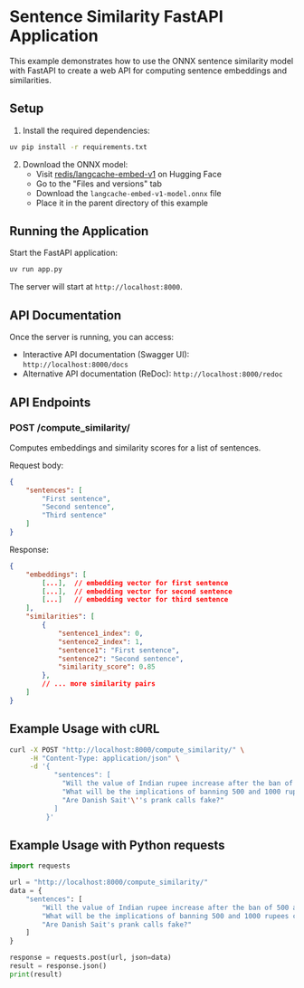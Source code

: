 # Sentence Similarity FastAPI Application

This example demonstrates how to use the ONNX sentence similarity model with FastAPI to create a web API for computing sentence embeddings and similarities.

## Setup

1. Install the required dependencies:
```bash
uv pip install -r requirements.txt
```

2. Download the ONNX model:
   - Visit [redis/langcache-embed-v1](https://huggingface.co/redis/langcache-embed-v1) on Hugging Face
   - Go to the "Files and versions" tab
   - Download the `langcache-embed-v1-model.onnx` file
   - Place it in the parent directory of this example

## Running the Application

Start the FastAPI application:

```bash
uv run app.py
```

The server will start at `http://localhost:8000`.

## API Documentation

Once the server is running, you can access:
- Interactive API documentation (Swagger UI): `http://localhost:8000/docs`
- Alternative API documentation (ReDoc): `http://localhost:8000/redoc`

## API Endpoints

### POST /compute_similarity/

Computes embeddings and similarity scores for a list of sentences.

Request body:
```json
{
    "sentences": [
        "First sentence",
        "Second sentence",
        "Third sentence"
    ]
}
```

Response:
```json
{
    "embeddings": [
        [...],  // embedding vector for first sentence
        [...],  // embedding vector for second sentence
        [...]   // embedding vector for third sentence
    ],
    "similarities": [
        {
            "sentence1_index": 0,
            "sentence2_index": 1,
            "sentence1": "First sentence",
            "sentence2": "Second sentence",
            "similarity_score": 0.85
        },
        // ... more similarity pairs
    ]
}
```

## Example Usage with cURL

```bash
curl -X POST "http://localhost:8000/compute_similarity/" \
     -H "Content-Type: application/json" \
     -d '{
           "sentences": [
             "Will the value of Indian rupee increase after the ban of 500 and 1000 rupee notes?",
             "What will be the implications of banning 500 and 1000 rupees currency notes on Indian economy?",
             "Are Danish Sait'\''s prank calls fake?"
           ]
         }'
```

## Example Usage with Python requests

```python
import requests

url = "http://localhost:8000/compute_similarity/"
data = {
    "sentences": [
        "Will the value of Indian rupee increase after the ban of 500 and 1000 rupee notes?",
        "What will be the implications of banning 500 and 1000 rupees currency notes on Indian economy?",
        "Are Danish Sait's prank calls fake?"
    ]
}

response = requests.post(url, json=data)
result = response.json()
print(result)
``` 